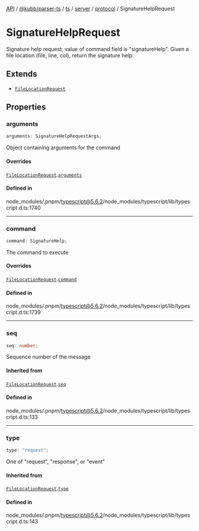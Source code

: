 [API](../../../../../../../../../packages.md) / [@kubb/parser-ts](../../../../../../../index.md) / [ts](../../../../../index.md) / [server](../../../index.md) / [protocol](../index.md) / SignatureHelpRequest

# SignatureHelpRequest

Signature help request; value of command field is "signatureHelp".
Given a file location (file, line, col), return the signature
help.

## Extends

- [`FileLocationRequest`](FileLocationRequest.md)

## Properties

### arguments

```ts
arguments: SignatureHelpRequestArgs;
```

Object containing arguments for the command

#### Overrides

[`FileLocationRequest`](FileLocationRequest.md).[`arguments`](FileLocationRequest.md#arguments)

#### Defined in

node\_modules/.pnpm/typescript@5.6.2/node\_modules/typescript/lib/typescript.d.ts:1740

***

### command

```ts
command: SignatureHelp;
```

The command to execute

#### Overrides

[`FileLocationRequest`](FileLocationRequest.md).[`command`](FileLocationRequest.md#command)

#### Defined in

node\_modules/.pnpm/typescript@5.6.2/node\_modules/typescript/lib/typescript.d.ts:1739

***

### seq

```ts
seq: number;
```

Sequence number of the message

#### Inherited from

[`FileLocationRequest`](FileLocationRequest.md).[`seq`](FileLocationRequest.md#seq)

#### Defined in

node\_modules/.pnpm/typescript@5.6.2/node\_modules/typescript/lib/typescript.d.ts:133

***

### type

```ts
type: "request";
```

One of "request", "response", or "event"

#### Inherited from

[`FileLocationRequest`](FileLocationRequest.md).[`type`](FileLocationRequest.md#type)

#### Defined in

node\_modules/.pnpm/typescript@5.6.2/node\_modules/typescript/lib/typescript.d.ts:143
